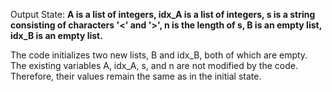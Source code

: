 Output State: **A is a list of integers, idx_A is a list of integers, s is a string consisting of characters '<' and '>', n is the length of s, B is an empty list, idx_B is an empty list.**

The code initializes two new lists, B and idx_B, both of which are empty. The existing variables A, idx_A, s, and n are not modified by the code. Therefore, their values remain the same as in the initial state.